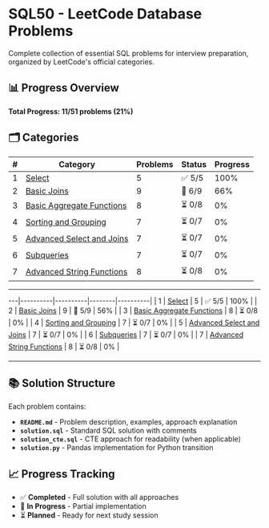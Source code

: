 # SQL50 - LeetCode Database Problems

Complete collection of essential SQL problems for interview preparation, organized by LeetCode's official categories.

## 📊 Progress Overview

**Total Progress: 11/51 problems (21%)**

## 🗂️ Categories

| # | Category | Problems | Status | Progress |
|---|----------|----------|--------|----------|
| 1 | [Select](#01-select) | 5 | ✅ 5/5 | 100% |
| 2 | [Basic Joins](#02-basic-joins) | 9 | 🚧 6/9 | 66% |
| 3 | [Basic Aggregate Functions](#03-basic-aggregate-functions) | 8 | ⏳ 0/8 | 0% |
| 4 | [Sorting and Grouping](#04-sorting-and-grouping) | 7 | ⏳ 0/7 | 0% |
| 5 | [Advanced Select and Joins](#05-advanced-select-and-joins) | 7 | ⏳ 0/7 | 0% |
| 6 | [Subqueries](#06-subqueries) | 7 | ⏳ 0/7 | 0% |
| 7 | [Advanced String Functions](#07-advanced-string-functions) | 8 | ⏳ 0/8 | 0% |

---

---|----------|----------|--------|----------|
| 1 | [Select](#01-select) | 5 | ✅ 5/5 | 100% |
| 2 | [Basic Joins](#02-basic-joins) | 9 | 🚧 5/9 | 56% |
| 3 | [Basic Aggregate Functions](#03-basic-aggregate-functions) | 8 | ⏳ 0/8 | 0% |
| 4 | [Sorting and Grouping](#04-sorting-and-grouping) | 7 | ⏳ 0/7 | 0% |
| 5 | [Advanced Select and Joins](#05-advanced-select-and-joins) | 7 | ⏳ 0/7 | 0% |
| 6 | [Subqueries](#06-subqueries) | 7 | ⏳ 0/7 | 0% |
| 7 | [Advanced String Functions](#07-advanced-string-functions) | 8 | ⏳ 0/8 | 0% |

---

## 📚 Solution Structure

Each problem contains:
- **`README.md`** - Problem description, examples, approach explanation
- **`solution.sql`** - Standard SQL solution with comments
- **`solution_cte.sql`** - CTE approach for readability (when applicable)
- **`solution.py`** - Pandas implementation for Python transition

## 📈 Progress Tracking

- ✅ **Completed** - Full solution with all approaches
- 🚧 **In Progress** - Partial implementation
- ⏳ **Planned** - Ready for next study session